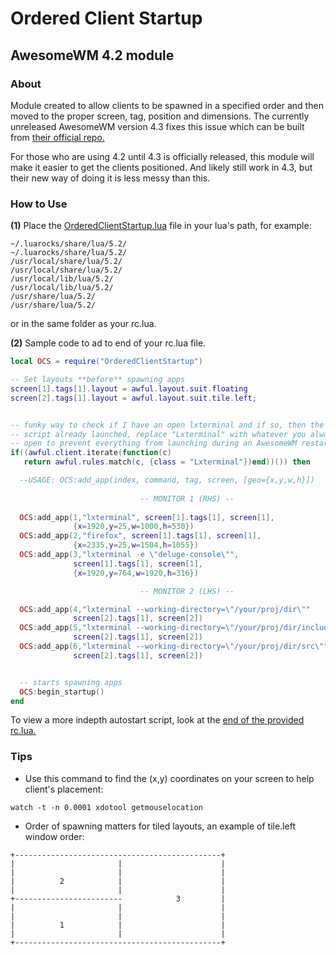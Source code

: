 # Ordered Client Startup
## AwesomeWM 4.2 module

### About

Module created to allow clients to be spawned in a specified order and then moved to the proper screen, tag, position and dimensions. The currently unreleased AwesomeWM version 4.3 fixes this issue which can be built from [their official repo.](https://github.com/awesomeWM/awesome)

For those who are using 4.2 until 4.3 is officially released, this module will make it easier to get the clients positioned. And likely still work in 4.3, but their new way of doing it is less messy than this.

### How to Use

**(1)** Place the [OrderedClientStartup.lua](https://github.com/vyth/OrderedClientStartup/blob/master/OrderedClientStartup.lua) file in your lua's path, for example:

```
~/.luarocks/share/lua/5.2/
~/.luarocks/share/lua/5.2/
/usr/local/share/lua/5.2/
/usr/local/share/lua/5.2/
/usr/local/lib/lua/5.2/
/usr/local/lib/lua/5.2/
/usr/share/lua/5.2/
/usr/share/lua/5.2/
```

or in the same folder as your rc.lua.

**(2)** Sample code to ad to end of your rc.lua file.


```lua
local OCS = require("OrderedClientStartup")

-- Set layouts **before** spawning apps
screen[1].tags[1].layout = awful.layout.suit.floating
screen[2].tags[1].layout = awful.layout.suit.tile.left;


-- funky way to check if I have an open lxterminal and if so, then the startup
-- script already launched, replace "Lxterminal" with whatever you always have
-- open to prevent everything from launching during an AwesomeWM restart
if((awful.client.iterate(function(c) 
   return awful.rules.match(c, {class = "Lxterminal"})end))()) then

  --USAGE: OCS:add_app(index, command, tag, screen, [geo={x,y,w,h}])
 
                             -- MONITOR 1 (RHS) --
                             
  OCS:add_app(1,"lxterminal", screen[1].tags[1], screen[1], 
              {x=1920,y=25,w=1000,h=530})
  OCS:add_app(2,"firefox", screen[1].tags[1], screen[1],
              {x=2335,y=25,w=1504,h=1055})
  OCS:add_app(3,"lxterminal -e \"deluge-console\"", 
              screen[1].tags[1], screen[1],
              {x=1920,y=764,w=1920,h=316})

                             -- MONITOR 2 (LHS) --

  OCS:add_app(4,"lxterminal --working-directory=\"/your/proj/dir\""
              screen[2].tags[1], screen[2])
  OCS:add_app(5,"lxterminal --working-directory=\"/your/proj/dir/includes\""
              screen[2].tags[1], screen[2])
  OCS:add_app(6,"lxterminal --working-directory=\"/your/proj/dir/src\""
              screen[2].tags[1], screen[2])


  -- starts spawning apps
  OCS:begin_startup()
end
```
To view a more indepth autostart script, look at the [end of the provided rc.lua.](https://github.com/vyth/OrderedClientStartup/blob/b13bd3f7c225fa28f278c95d8251e8729b6347c1/rc.lua#L589)

### Tips

- Use this command to find the (x,y) coordinates on your screen to help client's placement:
```
watch -t -n 0.0001 xdotool getmouselocation 
```
- Order of spawning matters for tiled layouts, an example of tile.left window order:
```
+----------------------------------------------+
|                       |                      |
|                       |                      |
|          2            |                      |
|                       |                      |
+------------------------            3         |
|                       |                      |
|                       |                      |
|          1            |                      |
|                       |                      |
+----------------------------------------------+
```
